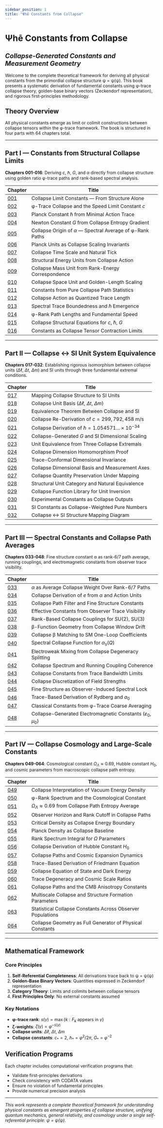 ```yaml
---
sidebar_position: 1
title: "Ψhē Constants from Collapse"
---
```


# Ψhē Constants from Collapse

## *Collapse-Generated Constants and Measurement Geometry*

Welcome to the complete theoretical framework for deriving all physical constants from the primordial collapse structure ψ = ψ(ψ). This book presents a systematic derivation of fundamental constants using φ-trace collapse theory, golden-base binary vectors (Zeckendorf representation), and rigorous first-principles methodology.

## Theory Overview

All physical constants emerge as limit or colimit constructions between collapse tensors within the φ-trace framework. The book is structured in four parts with 64 chapters total.

---

## Part I — Constants from Structural Collapse Limits
**Chapters 001-016**: Deriving $c$, $\hbar$, $G$, and $\alpha$ directly from collapse structure using golden ratio φ-trace paths and rank-based spectral analysis.

| Chapter | Title |
|---------|-------|
| [001](./part-01-structural-collapse-limits/chapter-001-collapse-limit-constants.md) | Collapse Limit Constants — From Structure Alone |
| [002](./part-01-structural-collapse-limits/chapter-002-phi-trace-collapse-speed-limit.md) | φ-Trace Collapse and the Speed Limit Constant $c$ |
| [003](./part-01-structural-collapse-limits/chapter-003-planck-constant-minimal-action.md) | Planck Constant $\hbar$ from Minimal Action Trace |
| [004](./part-01-structural-collapse-limits/chapter-004-newton-constant-entropy-gradient.md) | Newton Constant $G$ from Collapse Entropy Gradient |
| [005](./part-01-structural-collapse-limits/chapter-005-collapse-origin-alpha-spectral.md) | Collapse Origin of $\alpha$ — Spectral Average of φ-Rank Paths |
| [006](./part-01-structural-collapse-limits/chapter-006-planck-units-scaling-invariants.md) | Planck Units as Collapse Scaling Invariants |
| [007](./part-01-structural-collapse-limits/chapter-007-collapse-time-scale-natural-tick.md) | Collapse Time Scale and Natural Tick |
| [008](./part-01-structural-collapse-limits/chapter-008-structural-energy-units-collapse-action.md) | Structural Energy Units from Collapse Action |
| [009](./part-01-structural-collapse-limits/chapter-009-collapse-mass-unit-rank-energy.md) | Collapse Mass Unit from Rank-Energy Correspondence |
| [010](./part-01-structural-collapse-limits/chapter-010-collapse-space-unit-golden-length.md) | Collapse Space Unit and Golden-Length Scaling |
| [011](./part-01-structural-collapse-limits/chapter-011-constants-pure-collapse-path-statistics.md) | Constants from Pure Collapse Path Statistics |
| [012](./part-01-structural-collapse-limits/chapter-012-collapse-action-quantized-trace-length.md) | Collapse Action as Quantized Trace Length |
| [013](./part-01-structural-collapse-limits/chapter-013-spectral-trace-boundedness-hbar-emergence.md) | Spectral Trace Boundedness and $\hbar$ Emergence |
| [014](./part-01-structural-collapse-limits/chapter-014-phi-rank-path-lengths-fundamental-speed.md) | φ-Rank Path Lengths and Fundamental Speed |
| [015](./part-01-structural-collapse-limits/chapter-015-collapse-structural-equations-c-hbar-g.md) | Collapse Structural Equations for $c$, $\hbar$, $G$ |
| [016](./part-01-structural-collapse-limits/chapter-016-constants-collapse-tensor-contraction-limits.md) | Constants as Collapse Tensor Contraction Limits |

---

## Part II — Collapse ↔ SI Unit System Equivalence  
**Chapters 017-032**: Establishing rigorous isomorphism between collapse units ($\Delta\ell$, $\Delta t$, $\Delta m$) and SI units through three fundamental extremal conditions.

| Chapter | Title |
|---------|-------|
| [017](./part-02-collapse-si-equivalence/chapter-017-mapping-collapse-structure-si-units.md) | Mapping Collapse Structure to SI Units |
| [018](./part-02-collapse-si-equivalence/chapter-018-collapse-unit-basis-delta-quantities.md) | Collapse Unit Basis ($\Delta\ell$, $\Delta t$, $\Delta m$) |
| [019](./part-02-collapse-si-equivalence/chapter-019-equivalence-theorem-collapse-si.md) | Equivalence Theorem Between Collapse and SI |
| [020](./part-02-collapse-si-equivalence/chapter-020-collapse-re-derivation-speed-light.md) | Collapse Re-Derivation of $c = 299,792,458$ m/s |
| [021](./part-02-collapse-si-equivalence/chapter-021-collapse-derivation-planck-constant.md) | Collapse Derivation of $\hbar = 1.054571...\times10^{-34}$ |
| [022](./part-02-collapse-si-equivalence/chapter-022-collapse-generated-g-si-dimensional.md) | Collapse-Generated $G$ and SI Dimensional Scaling |
| [023](./part-02-collapse-si-equivalence/chapter-023-unit-equivalence-three-collapse-extremals.md) | Unit Equivalence from Three Collapse Extremals |
| [024](./part-02-collapse-si-equivalence/chapter-024-collapse-dimension-homomorphism-proof.md) | Collapse Dimension Homomorphism Proof |
| [025](./part-02-collapse-si-equivalence/chapter-025-trace-conformal-dimensional-invariance.md) | Trace-Conformal Dimensional Invariance |
| [026](./part-02-collapse-si-equivalence/chapter-026-collapse-dimensional-basis-measurement-axes.md) | Collapse Dimensional Basis and Measurement Axes |
| [027](./part-02-collapse-si-equivalence/chapter-027-collapse-quantity-preservation-under-mapping.md) | Collapse Quantity Preservation Under Mapping |
| [028](./part-02-collapse-si-equivalence/chapter-028-structural-unit-category-natural-equivalence.md) | Structural Unit Category and Natural Equivalence |
| [029](./part-02-collapse-si-equivalence/chapter-029-collapse-function-library-unit-inversion.md) | Collapse Function Library for Unit Inversion |
| [030](./part-02-collapse-si-equivalence/chapter-030-experimental-constants-collapse-outputs.md) | Experimental Constants as Collapse Outputs |
| [031](./part-02-collapse-si-equivalence/chapter-031-si-constants-collapse-weighted-pure-numbers.md) | SI Constants as Collapse-Weighted Pure Numbers |
| [032](./part-02-collapse-si-equivalence/chapter-032-collapse-si-structure-mapping-diagram.md) | Collapse ↔ SI Structure Mapping Diagram |

---

## Part III — Spectral Constants and Collapse Path Averages
**Chapters 033-048**: Fine structure constant α as rank-6/7 path average, running couplings, and electromagnetic constants from observer trace visibility.

| Chapter | Title |
|---------|-------|
| [033](./part-03-spectral-constants/chapter-033-alpha-average-collapse-weight-rank-paths.md) | $\alpha$ as Average Collapse Weight Over Rank-6/7 Paths |
| [034](./part-03-spectral-constants/chapter-034-collapse-derivation-e-alpha-action-units.md) | Collapse Derivation of $e$ from $\alpha$ and Action Units |
| [035](./part-03-spectral-constants/chapter-035-collapse-path-filter-fine-structure.md) | Collapse Path Filter and Fine Structure Constants |
| [036](./part-03-spectral-constants/chapter-036-effective-constants-observer-trace-visibility.md) | Effective Constants from Observer Trace Visibility |
| [037](./part-03-spectral-constants/chapter-037-rank-based-collapse-couplings-su2-su3.md) | Rank-Based Collapse Couplings for SU(2), SU(3) |
| [038](./part-03-spectral-constants/chapter-038-beta-function-geometry-collapse-window-drift.md) | β-Function Geometry from Collapse Window Drift |
| [039](./part-03-spectral-constants/chapter-039-collapse-beta-matching-sm-one-loop.md) | Collapse β Matching to SM One-Loop Coefficients |
| [040](./part-03-spectral-constants/chapter-040-spectral-collapse-function-alpha-s.md) | Spectral Collapse Function for $\alpha_s(Q)$ |
| [041](./part-03-spectral-constants/chapter-041-electroweak-mixing-collapse-degeneracy.md) | Electroweak Mixing from Collapse Degeneracy Splitting |
| [042](./part-03-spectral-constants/chapter-042-collapse-spectrum-running-coupling-coherence.md) | Collapse Spectrum and Running Coupling Coherence |
| [043](./part-03-spectral-constants/chapter-043-collapse-constants-trace-bandwidth-limits.md) | Collapse Constants from Trace Bandwidth Limits |
| [044](./part-03-spectral-constants/chapter-044-collapse-discretization-field-strengths.md) | Collapse Discretization of Field Strengths |
| [045](./part-03-spectral-constants/chapter-045-fine-structure-observer-induced-spectral.md) | Fine Structure as Observer-Induced Spectral Lock |
| [046](./part-03-spectral-constants/chapter-046-trace-based-derivation-rydberg-bohr.md) | Trace-Based Derivation of Rydberg and $a_0$ |
| [047](./part-03-spectral-constants/chapter-047-classical-constants-phi-trace-coarse-averaging.md) | Classical Constants from φ-Trace Coarse Averaging |
| [048](./part-03-spectral-constants/chapter-048-collapse-generated-electromagnetic-constants.md) | Collapse-Generated Electromagnetic Constants ($\varepsilon_0$, $\mu_0$) |

---

## Part IV — Collapse Cosmology and Large-Scale Constants
**Chapters 049-064**: Cosmological constant $\Omega_\Lambda \approx 0.69$, Hubble constant $H_0$, and cosmic parameters from macroscopic collapse path entropy.

| Chapter | Title |
|---------|-------|
| [049](./part-04-collapse-cosmology/chapter-049-collapse-interpretation-vacuum-energy-density.md) | Collapse Interpretation of Vacuum Energy Density |
| [050](./part-04-collapse-cosmology/chapter-050-phi-rank-spectrum-cosmological-constant.md) | φ-Rank Spectrum and the Cosmological Constant |
| [051](./part-04-collapse-cosmology/chapter-051-omega-lambda-collapse-path-entropy-average.md) | $\Omega_\Lambda \approx 0.69$ from Collapse Path Entropy Average |
| [052](./part-04-collapse-cosmology/chapter-052-observer-horizon-rank-cutoff-collapse-paths.md) | Observer Horizon and Rank Cutoff in Collapse Paths |
| [053](./part-04-collapse-cosmology/chapter-053-critical-density-collapse-energy-boundary.md) | Critical Density as Collapse Energy Boundary |
| [054](./part-04-collapse-cosmology/chapter-054-planck-density-collapse-baseline.md) | Planck Density as Collapse Baseline |
| [055](./part-04-collapse-cosmology/chapter-055-rank-spectrum-integral-omega-parameters.md) | Rank Spectrum Integral for $\Omega$ Parameters |
| [056](./part-04-collapse-cosmology/chapter-056-collapse-derivation-hubble-constant.md) | Collapse Derivation of Hubble Constant $H_0$ |
| [057](./part-04-collapse-cosmology/chapter-057-collapse-paths-cosmic-expansion-dynamics.md) | Collapse Paths and Cosmic Expansion Dynamics |
| [058](./part-04-collapse-cosmology/chapter-058-trace-based-derivation-friedmann-equation.md) | Trace-Based Derivation of Friedmann Equation |
| [059](./part-04-collapse-cosmology/chapter-059-collapse-equation-state-dark-energy.md) | Collapse Equation of State and Dark Energy |
| [060](./part-04-collapse-cosmology/chapter-060-trace-degeneracy-cosmic-scale-ratios.md) | Trace Degeneracy and Cosmic Scale Ratios |
| [061](./part-04-collapse-cosmology/chapter-061-collapse-paths-cmb-anisotropy-constants.md) | Collapse Paths and the CMB Anisotropy Constants |
| [062](./part-04-collapse-cosmology/chapter-062-multiscale-collapse-structure-formation.md) | Multiscale Collapse and Structure Formation Parameters |
| [063](./part-04-collapse-cosmology/chapter-063-statistical-collapse-constants-observer-populations.md) | Statistical Collapse Constants Across Observer Populations |
| [064](./part-04-collapse-cosmology/chapter-064-collapse-geometry-full-generator-physical-constants.md) | Collapse Geometry as Full Generator of Physical Constants |

---

## Mathematical Framework

### Core Principles

1. **Self-Referential Completeness**: All derivations trace back to ψ = ψ(ψ)
2. **Golden-Base Binary Vectors**: Quantities expressed in Zeckendorf representation
3. **Category Theory**: Limits and colimits between collapse tensors
4. **First Principles Only**: No external constants assumed

### Key Notations

- **φ-trace rank**: $s(\gamma) = \max\{k : F_k \text{ appears in } \gamma\}$
- **ζ-weights**: $\zeta(\gamma) = \varphi^{-s(\gamma)}$
- **Collapse units**: $\Delta\ell$, $\Delta t$, $\Delta m$
- **Collapse constants**: $c_* = 2$, $\hbar_* = \varphi^2/2\pi$, $G_* = \varphi^{-2}$

## Verification Programs

Each chapter includes computational verification programs that:
- Validate first-principles derivations
- Check consistency with CODATA values
- Ensure no violation of fundamental principles
- Provide numerical precision analysis

---

*This work represents a complete theoretical framework for understanding physical constants as emergent properties of collapse structure, unifying quantum mechanics, general relativity, and cosmology under a single self-referential principle: ψ = ψ(ψ).*